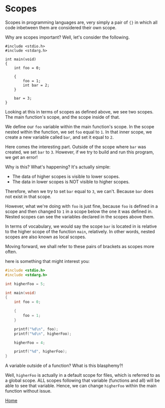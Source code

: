 # Scopes
Scopes in programming languages are, very simply a pair of ``{}`` in which all code inbetween them are considered their own scope.

Why are scopes important? Well, let's consider the following.
```
#include <stdio.h>
#include <stdarg.h>

int main(void)
{
    int foo = 0;

    {
        foo = 1;
        int bar = 2;
    }

    bar = 3;
}
```

Looking at this in terms of scopes as defined above, we see two scopes. The main function's scope, and the scope inside of that.

We define our ``foo`` variable within the main function's scope. In the scope nested within the function, we set ``foo`` equal to ``1``. In that inner scope, we create a new variable called ``bar``, and set it equal to ``2``.

Here comes the interesting part. Outside of the scope where ``bar`` was created, we set ``bar`` to ``3``. However, if we try to build and run this program, we get an error!

Why is this? What's happening? It's actually simple:
- The data of higher scopes is visible to lower scopes.
- The data in lower scopes is NOT visible to higher scopes.

Therefore, when we try to set ``bar`` equal to ``3``, we can't. Because ``bar`` does not exist in that scope.

However, what we're doing with ``foo`` is just fine, because ``foo`` is defined in a scope and then changed to ``1`` in a scope below the one it was defined in. Nested scopes can see the variables declared in the scopes above them.

In terms of vocabulary, we would say the scope ``bar`` is located in is relative to the higher scope of the function ``main``, relatively. In other words, nested scopes are also known as local scopes.

Moving forward, we shall refer to these pairs of brackets as scopes more often.

here is something that might interest you:

```c
#include <stdio.h>
#include <stdarg.h>

int higherFoo = 5;

int main(void)
{
    int foo = 0;

    {
        foo = 1;
    }

    printf("%d\n", foo);
    printf("%d\n", higherFoo);

    higherFoo = 4;

    printf("%d", higherFoo);
}
```

A variable outside of a function? What is this blasphemy?!

Well, ``higherFoo`` is actually in a default scope for files, which is referred to as a global scope. ALL scopes following that variable (functions and all) will be able to see that variable. Hence, we can change ``higherFoo`` within the main function without issue.

[Home](https://bvanseg.github.io)